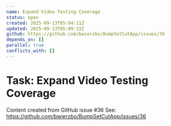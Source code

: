 ```yaml
---
name: Expand Video Testing Coverage
status: open
created: 2025-09-13T05:04:11Z
updated: 2025-09-13T05:09:33Z
github: https://github.com/bwierzbo/BumpSetCutApp/issues/36
depends_on: []
parallel: true
conflicts_with: []
---
```


# Task: Expand Video Testing Coverage

Content created from GitHub issue #36
See: https://github.com/bwierzbo/BumpSetCutApp/issues/36
